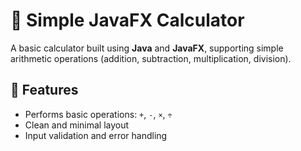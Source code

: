 # 🧮 Simple JavaFX Calculator

A basic calculator built using **Java** and **JavaFX**, supporting simple arithmetic operations (addition, subtraction, multiplication, division).

## 🚀 Features
- Performs basic operations: `+`, `-`, `×`, `÷`
- Clean and minimal layout
- Input validation and error handling



